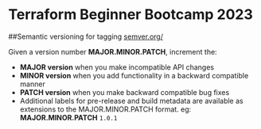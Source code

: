 # Terraform Beginner Bootcamp 2023

##Semantic versioning for tagging
[semver.org/](https://semver.org/)

Given a version number **MAJOR.MINOR.PATCH**, increment the:
- **MAJOR version** when you make incompatible API changes
- **MINOR version** when you add functionality in a backward compatible manner
- **PATCH version** when you make backward compatible bug fixes
- Additional labels for pre-release and build metadata are available as extensions to the MAJOR.MINOR.PATCH format.
eg:  **MAJOR.MINOR.PATCH** `1.0.1`